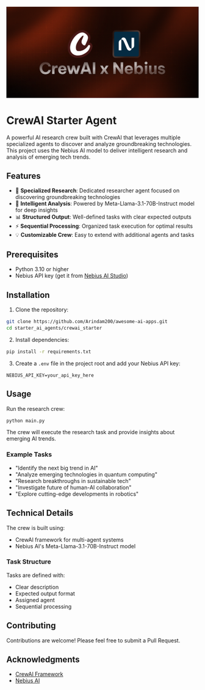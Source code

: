 ![banner](./banner.png)

# CrewAI Starter Agent

A powerful AI research crew built with CrewAI that leverages multiple specialized agents to discover and analyze groundbreaking technologies. This project uses the Nebius AI model to deliver intelligent research and analysis of emerging tech trends.

## Features

- 🔬 **Specialized Research**: Dedicated researcher agent focused on discovering groundbreaking technologies
- 🤖 **Intelligent Analysis**: Powered by Meta-Llama-3.1-70B-Instruct model for deep insights
- 📊 **Structured Output**: Well-defined tasks with clear expected outputs
- ⚡ **Sequential Processing**: Organized task execution for optimal results
- 💡 **Customizable Crew**: Easy to extend with additional agents and tasks

## Prerequisites

- Python 3.10 or higher
- Nebius API key (get it from [Nebius AI Studio](https://studio.nebius.ai/))

## Installation

1. Clone the repository:

```bash
git clone https://github.com/Arindam200/awesome-ai-apps.git
cd starter_ai_agents/crewai_starter
```

2. Install dependencies:

```bash
pip install -r requirements.txt
```

3. Create a `.env` file in the project root and add your Nebius API key:

```
NEBIUS_API_KEY=your_api_key_here
```

## Usage

Run the research crew:

```bash
python main.py
```

The crew will execute the research task and provide insights about emerging AI trends.

### Example Tasks

- "Identify the next big trend in AI"
- "Analyze emerging technologies in quantum computing"
- "Research breakthroughs in sustainable tech"
- "Investigate future of human-AI collaboration"
- "Explore cutting-edge developments in robotics"

## Technical Details

The crew is built using:

- CrewAI framework for multi-agent systems
- Nebius AI's Meta-Llama-3.1-70B-Instruct model

### Task Structure

Tasks are defined with:

- Clear description
- Expected output format
- Assigned agent
- Sequential processing

## Contributing

Contributions are welcome! Please feel free to submit a Pull Request.

## Acknowledgments

- [CrewAI Framework](https://github.com/joaomdmoura/crewAI)
- [Nebius AI](https://studio.nebius.ai/)
